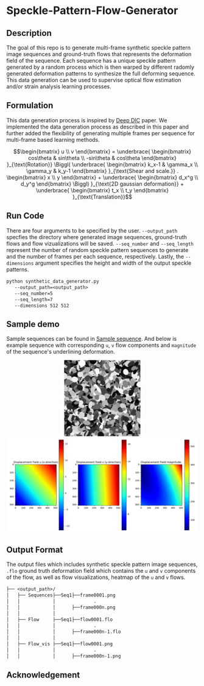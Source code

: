 # Speckle-Pattern-Flow-Generator
## Description 
The goal of this repo is to generate multi-frame synthetic speckle pattern image sequences and ground-truth flows that represents the deformation field of the sequence. Each sequence has a unique speckle pattern generated by a random process which is then warped by different radomly generated deformation patterns to synthesize the full deforming sequence. This data generation can be used to supervise optical flow estimation and/or strain analysis learning processes.

## Formulation
This data generation process is inspired by [Deep DIC](https://github.com/RuYangNU/Deep-Dic-deep-learning-based-digital-image-correlation) paper.  We implemented the data generation process as described in this paper and further added the flexibility of generating multiple frames per sequence for multi-frame based learning methods.

```math
\begin{bmatrix}
u \\
v
\end{bmatrix}
=
\underbrace{
\begin{bmatrix}
cos\theta & sin\theta \\
-sin\theta & cos\theta
\end{bmatrix}
}_{\text{Rotation}}
\Biggl(
\underbrace{
\begin{bmatrix}
k_x-1 & \gamma_x \\
\gamma_y & k_y-1
\end{bmatrix}
}_{\text{Shear and scale.}}
.
\begin{bmatrix}
x \\
y
\end{bmatrix}
+
\underbrace{
\begin{bmatrix}
d_x^g \\
d_y^g
\end{bmatrix}
\Biggl)
}_{\text{2D gaussian
deformation}}


+
\underbrace{
\begin{bmatrix}
t_x \\
t_y
\end{bmatrix}
}_{\text{Translation}}
```
## Run Code
There are four arguments to be specified by the user. `--output_path` specfies the directory where generated image sequences, ground-truth flows and flow vizualizations will be saved.  `--seq_number` and `--seq_length` represent the number of random speckle pattern sequences to generate and the number of frames per each sequence, respectively.
Lastly, the `--dimensions` argument specifies the height and width of the output speckle patterns.
```
python synthetic_data_generator.py
   --output_path=<output_path>
   --seq_number=5
   --seq_length=7
   --dimensions 512 512
```

## Sample demo
Sample sequences can be found in [Sample sequence](https://drive.google.com/file/d/1_3Y8ZrwYb74aBwnhkyuCRy1CM4pd0Zv7/view?usp=sharing). And below is example sequence with corresponding `u`, `v` flow components and `magnitude` of the sequence's underlining deformation.

<p align="center">
   <img src="https://github.com/Fisseha21/Speckle-Pattern-Flow-Generator/blob/main/Samples/Speckle_sequence.gif" width="200" height="200" alt="Demo GIF">
   <img src="https://github.com/Fisseha21/Speckle-Pattern-Flow-Generator/blob/main/Samples/Speckle_sequence_flow.gif" width="500" height="250" alt="Demo GIF">
</p>

## Output Format
The output files which includes synthetic speckle pattern image sequences, `.flo` ground truth deformation field which contains the `u` and `v` components of the flow, as well as flow visualizations, heatmap of the `u` and `v` flows.

```
├── <output_path>/
│   ├── Sequences├──Seq1├──frame0001.png
│   │            │              .
│   │            │      ├──frame000n.png     
│   │            │ 
│   ├── Flow     ├──Seq1├──flow0001.flo
│   │            │              .
│   │            │      ├──frame000n-1.flo
│   │            │     
│   ├── Flow_vis ├──Seq1├──flow0001.png
│   │            │              .
│   │            │      ├──frame000n-1.png
```

## Acknowledgement 
